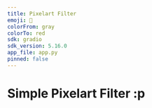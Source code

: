 ```yaml
---
title: Pixelart Filter
emoji: 👾
colorFrom: gray
colorTo: red
sdk: gradio
sdk_version: 5.16.0
app_file: app.py
pinned: false
---
```


# Simple Pixelart Filter :p
